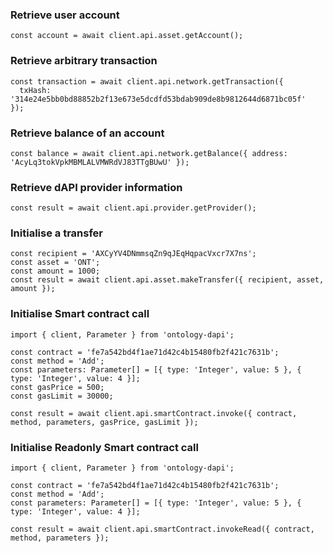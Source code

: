 
### Retrieve user account
```
const account = await client.api.asset.getAccount();
```

### Retrieve arbitrary transaction
```
const transaction = await client.api.network.getTransaction({
  txHash: '314e24e5bb0bd88852b2f13e673e5dcdfd53bdab909de8b9812644d6871bc05f'
});
```

### Retrieve balance of an account
```
const balance = await client.api.network.getBalance({ address: 'AcyLq3tokVpkMBMLALVMWRdVJ83TTgBUwU' });
```

### Retrieve dAPI provider information
```
const result = await client.api.provider.getProvider();
```

### Initialise a transfer
```
const recipient = 'AXCyYV4DNmmsqZn9qJEqHqpacVxcr7X7ns';
const asset = 'ONT';
const amount = 1000;
const result = await client.api.asset.makeTransfer({ recipient, asset, amount });
```

### Initialise Smart contract call
```
import { client, Parameter } from 'ontology-dapi';

const contract = 'fe7a542bd4f1ae71d42c4b15480fb2f421c7631b';
const method = 'Add';
const parameters: Parameter[] = [{ type: 'Integer', value: 5 }, { type: 'Integer', value: 4 }];
const gasPrice = 500;
const gasLimit = 30000;
    
const result = await client.api.smartContract.invoke({ contract, method, parameters, gasPrice, gasLimit });
```

### Initialise Readonly Smart contract call
```
import { client, Parameter } from 'ontology-dapi';

const contract = 'fe7a542bd4f1ae71d42c4b15480fb2f421c7631b';
const method = 'Add';
const parameters: Parameter[] = [{ type: 'Integer', value: 5 }, { type: 'Integer', value: 4 }];
    
const result = await client.api.smartContract.invokeRead({ contract, method, parameters });
```
